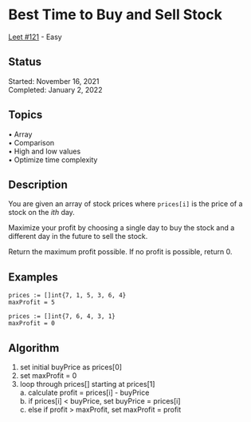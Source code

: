 # Best Time to Buy and Sell Stock

[Leet #121](https://leetcode.com/problems/best-time-to-buy-and-sell-stock/) - Easy

## Status

Started:        November 16, 2021     
Completed:      January 2, 2022

## Topics

• Array         
• Comparison    
• High and low values   
• Optimize time complexity      

## Description

You are given an array of stock prices where `prices[i]` is the price of a stock on the _ith_ day.

Maximize your profit by choosing a single day to buy the stock and a different day in the future to sell the stock.

Return the maximum profit possible.  If no profit is possible, return 0.

## Examples

```text
prices := []int{7, 1, 5, 3, 6, 4}
maxProfit = 5
```

```text
prices := []int{7, 6, 4, 3, 1}
maxProfit = 0
```

## Algorithm

1. set initial buyPrice as prices[0]
2. set maxProfit = 0
3. loop through prices[] starting at prices[1]  
        a. calculate profit = prices[i] - buyPrice     
        b. if prices[i] < buyPrice, set buyPrice = prices[i]    
        c. else if profit > maxProfit, set maxProfit = profit   
